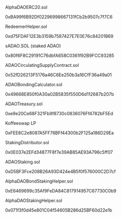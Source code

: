 AlphaDAOERC20.sol

0xBA99f6B92Df02296998667131fCb2b9507c7f7C6

RedeemerHelper.sol

0xd75FDAF12E3b3159b7587427E7E0E76c84201B69

sADAO.SOL (staked ADAO)

0x80f6F8C29191C76dbfA658C0361f92B9FCC93285

ADAOCirculatingSupplyContract.sol

0x52fD26213F5176a46C6Ee250b3a16CfF36a49a01

ADAOBondingCalculator.sol

0x49668E850f0A30a02B5835f550D6d112687b207b

ADAOTreasury.sol

0xe9e20Ce68F321Fb9f8730c0836076Ff4782bF5Ed

Koffeeswap LP

0xFEE8C2e8087A5FF76BFf44300b2F125a186D29Ea

StakingDistributor.sol

0x0E037e2EFd34877F8f7e39AB85AE93A796c5ff07

ADAOStaking.sol

0xD5BF3Fce208B26A93D424e4B5f0f576000C2D7cf

AlphaDAOBondStakingHelper.sol

0xE6469699c35Af9FeDA84C817914957C67730C0b9

AlphaDAOStakingHelper.sol

0x071f3f0d45e801C04f54605B286d25BF60d22e1b

